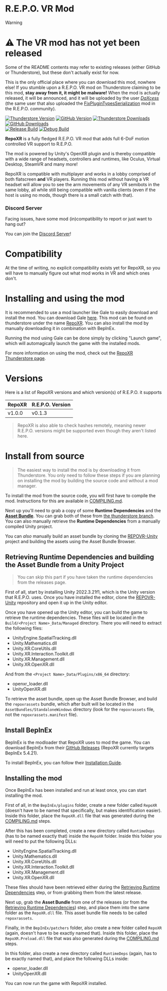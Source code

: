 # R.E.P.O. VR Mod

> [!WARNING]
> # ⚠️ The VR mod has not yet been released
> Some of the README contents may refer to existing releases (either GitHub or Thunderstore), but these don't actually exist for now.
> 
> This is the only official place where you can download this mod, nowhere else!
> If you stumble upon a R.E.P.O. VR mod on Thunderstore claiming to be this mod, **stay away from it, it might be malware!** When the mod is actually released, it will be announced, and it will be uploaded by the user [*DaXcess*](https://thunderstore.io/c/repo/p/DaXcess) (the same user that also uploaded the [FixPluginTypesSerialization](https://thunderstore.io/c/repo/p/DaXcess/FixPluginTypesSerialization/) mod in the R.E.P.O. community).

[![Thunderstore Version](https://img.shields.io/thunderstore/v/DaXcess/RepoXR?style=for-the-badge&logo=thunderstore&logoColor=white)](https://thunderstore.io/c/repo/p/DaXcess/RepoXR)
[![GitHub Version](https://img.shields.io/github/v/release/DaXcess/RepoXR?style=for-the-badge&logo=github)](https://github.com/DaXcess/RepoXR/releases/latest)
[![Thunderstore Downloads](https://img.shields.io/thunderstore/dt/DaXcess/RepoXR?style=for-the-badge&logo=thunderstore&logoColor=white)](https://thunderstore.io/c/repo/p/DaXcess/RepoXR)
[![GitHub Downloads](https://img.shields.io/github/downloads/DaXcess/RepoXR/total?style=for-the-badge&logo=github)](https://github.com/DaXcess/RepoXR/releases/latest)
<br />
[![Release Build](https://img.shields.io/github/actions/workflow/status/DaXcess/RepoXR/build-release.yaml?branch=main&style=for-the-badge&label=RELEASE)](https://github.com/DaXcess/RepoXR/actions/workflows/build-release.yaml)
[![Debug Build](https://img.shields.io/github/actions/workflow/status/DaXcess/RepoXR/build-debug.yaml?branch=dev&style=for-the-badge&label=DEBUG)](https://github.com/DaXcess/RepoXR/actions/workflows/build-debug.yaml)

**RepoXR** is a fully fledged R.E.P.O. VR mod that adds full 6-DoF motion controlled VR support to R.E.P.O.

The mod is powered by Unity's OpenXR plugin and is thereby compatible with a wide range of headsets, controllers and runtimes, like Oculus, Virtual Desktop, SteamVR and many more!

RepoXR is compatible with multiplayer and works in a lobby comprised of both flatscreen **and** VR players. Running this mod without having a VR headset will allow you to see the arm movements of any VR semibots in the same lobby, all while still being compatible with vanilla clients (even if the host is using no mods, though there is a small catch with that).

### Discord Server

Facing issues, have some mod (in)compatibility to report or just want to hang out?

You can join the [Discord Server](https://discord.gg/2DxNgpPZUF)!

# Compatibility

At the time of writing, no explicit compatibility exists yet for RepoXR, so you will have to manually figure out what mod works in VR and which ones don't.

# Installing and using the mod

It is recommended to use a mod launcher like Gale to easily download and install the mod. You can download Gale [here](https://kesomannen.com/gale). This mod can be found on thunderstore under the name [RepoXR](https://thunderstore.io/c/repo/p/DaXcess/RepoXR). You can also install the mod by manually downloading it in combination with BepInEx.

Running the mod using Gale can be done simply by clicking "Launch game", which will automagically launch the game with the installed mods.

For more information on using the mod, check out the [RepoXR Thunderstore page](https://thunderstore.io/c/repo/p/DaXcess/RepoXR).

# Versions

Here is a list of RepoXR versions and which version(s) of R.E.P.O. it supports

| RepoXR | R.E.P.O. Version |
|--------|------------------|
| v1.0.0 | v0.1.3           |

> RepoXR is also able to check hashes remotely, meaning newer R.E.P.O. versions might be supported even though they aren't listed here.

# Install from source

> The easiest way to install the mod is by downloading it from Thunderstore. You only need to follow these steps if you are planning on installing the mod by building the source code and without a mod manager.

To install the mod from the source code, you will first have to compile the mod. Instructions for this are available in [COMPILING.md](COMPILING.md).

Next up you'll need to grab a copy of some **Runtime Dependencies** and the [**Asset Bundle**](https://github.com/DaXcess/RepoXR/blob/thunderstore/repoxrassets). You can grab both of these from [the thunderstore branch](https://github.com/DaXcess/RepoXR/tree/thunderstore).
You can also manually retrieve the **Runtime Dependencies** from a manually compiled Unity project.

You can *also* manually build an asset bundle by cloning the [REPOVR-Unity](https://github.com/DaXcess/REPOVR-Unity) project and building the assets using the Asset Bundle Browser.

## Retrieving Runtime Dependencies and building the Asset Bundle from a Unity Project

> You can skip this part if you have taken the runtime dependencies from the releases page.

First of all, start by installing Unity 2022.3.21f1, which is the Unity version that R.E.P.O. uses. Once you have installed the editor, clone the [REPOVR-Unity](https://github.com/DaXcess/REPOVR-Unity) repository and open it up in the Unity editor.

Once you have opened up the Unity editor, you can build the game to retrieve the runtime dependencies. These files will be located in the `Build/<Project Name>_Data/Managed` directory. There you will need to extract the following files:

- UnityEngine.SpatialTracking.dll
- Unity.Mathematics.dll
- Unity.XR.CoreUtils.dll
- Unity.XR.Interaction.Toolkit.dll
- Unity.XR.Management.dll
- Unity.XR.OpenXR.dll

And from the `<Project Name>_Data/Plugins/x86_64` directory:

- openxr_loader.dll
- UnityOpenXR.dll

To retrieve the asset bundle, open up the Asset Bundle Browser, and build the `repoxrassets` bundle, which after built will be located in the `AssetBundles/StandaloneWindows` directory (look for the `repoxrassets` file, not the `repoxrassets.manifest` file).

## Install BepInEx

BepInEx is the modloader that RepoXR uses to mod the game. You can download BepInEx from their [GitHub Releases](https://github.com/BepInEx/BepInEx/releases) (RepoXR currently targets BepInEx 5.4.21).

To install BepInEx, you can follow their [Installation Guide](https://docs.bepinex.dev/articles/user_guide/installation/index.html#installing-bepinex-1).

## Installing the mod

Once BepInEx has been installed and run at least once, you can start installing the mod.

First of all, in the `BepInEx/plugins` folder, create a new folder called `RepoXR` (doesn't have to be named that specifically, but makes identification easier). Inside this folder, place the `RepoXR.dll` file that was generated during the [COMPILING.md](COMPILING.md) steps.

After this has been completed, create a new directory called `RuntimeDeps` (has to be named exactly that) inside the `RepoXR` folder. Inside this folder you will need to put the following DLLs:

- UnityEngine.SpatialTracking.dll
- Unity.Mathematics.dll
- Unity.XR.CoreUtils.dll
- Unity.XR.Interaction.Toolkit.dll
- Unity.XR.Management.dll
- Unity.XR.OpenXR.dll

These files should have been retrieved either during the [Retrieving Runtime Dependencies](#retrieving-runtime-dependencies-and-building-the-asset-bundle-from-a-unity-project) step, or from grabbing them from the latest release.

Next up, grab the **Asset Bundle** from one of the releases (or from the [Retrieving Runtime Dependencies](#retrieving-runtime-dependencies-and-building-the-asset-bundle-from-a-unity-project)) step, and place them into the same folder as the `RepoXR.dll` file. This asset bundle file needs to be called `repoxrassets`.

Finally, in the `BepInEx/patchers` folder, also create a new folder called `RepoXR` (again, doesn't have to be exactly named that). Inside this folder, place the `RepoXR.Preload.dll` file that was also generated during the [COMPILING.md](COMPILING.md) steps.

In this folder, also create a new directory called `RuntimeDeps` (again, has to be exactly named that), and place the following DLLs inside:

- openxr_loader.dll
- UnityOpenXR.dll

You can now run the game with RepoXR installed.
